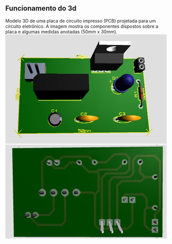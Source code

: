 ## Funcionamento do 3d ##

Modelo 3D de uma placa de circuito impresso (PCB) projetada para um circuito eletrônico. 
A imagem mostra os componentes dispostos sobre a placa e algumas medidas anotadas (50mm x 30mm).
<img src="3D.jpg">
<img src="3D de tras.jpg">

